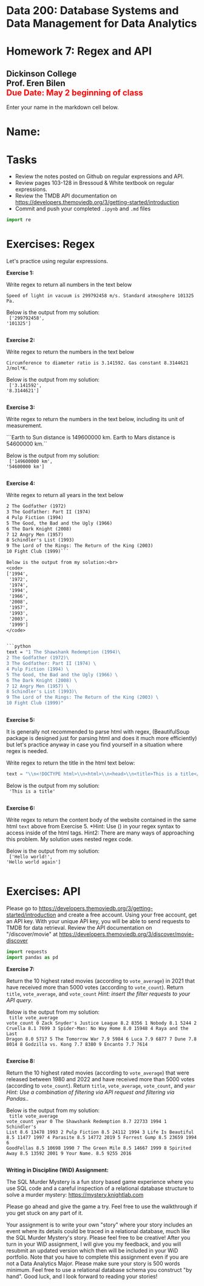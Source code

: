 # Data 200: Database Systems and Data Management for Data Analytics


# Homework 7: Regex and API

**Dickinson College**<br/>
Prof. Eren Bilen<br/>
<font color='red'>**Due Date:** May 2 beginning of class </font>
---
Enter your name in the markdown cell below.

# Name:

# Tasks

- Review the notes posted on Github on regular expressions and API.
- Review pages 103-128 in Bressoud & White textbook on regular expressions.
- Review the TMDB API documentation on https://developers.themoviedb.org/3/getting-started/introduction
- Commit and push your completed `.ipynb` and `.md` files


```python
import re
```

# Exercises: Regex

Let's practice using regular expressions.

<div class="exercise"><b>Exercise 1:</b></div> 

Write regex to return all numbers in the text below

```Speed of light in vacuum is 299792458 m/s. Standard atmosphere 101325 Pa.```

Below is the output from my solution:<br>
<code>
['299792458', '101325']
</code>


```python

```

<div class="exercise"><b>Exercise 2:</b></div> 

Write regex to return the numbers in the text below

```Circumference to diameter ratio is 3.141592. Gas constant 8.3144621 J/mol*K.```

Below is the output from my solution:<br>
<code>
['3.141592', '8.3144621']
</code>


```python

```

<div class="exercise"><b>Exercise 3:</b></div> 

Write regex to return the numbers in the text below, including its unit of measurement.

```Earth to Sun distance is 149600000 km. Earth to Mars distance is 54600000 km.``

Below is the output from my solution:<br>
<code>
['149600000 km', '54600000 km']
</code>


```python

```

<div class="exercise"><b>Exercise 4:</b></div> 

Write regex to return all years in the text below

```1 The Shawshank Redemption (1994)
2 The Godfather (1972)
3 The Godfather: Part II (1974) 
4 Pulp Fiction (1994) 
5 The Good, the Bad and the Ugly (1966) 
6 The Dark Knight (2008) 
7 12 Angry Men (1957) 
8 Schindler's List (1993)
9 The Lord of the Rings: The Return of the King (2003) 
10 Fight Club (1999)```

Below is the output from my solution:<br>
<code>
['1994',
 '1972',
 '1974',
 '1994',
 '1966',
 '2008',
 '1957',
 '1993',
 '2003',
 '1999']
</code>


```python
text = "1 The Shawshank Redemption (1994)\
2 The Godfather (1972)\
3 The Godfather: Part II (1974) \
4 Pulp Fiction (1994) \
5 The Good, the Bad and the Ugly (1966) \
6 The Dark Knight (2008) \
7 12 Angry Men (1957) \
8 Schindler's List (1993)\
9 The Lord of the Rings: The Return of the King (2003) \
10 Fight Club (1999)"
```


```python

```

<div class="exercise"><b>Exercise 5:</b></div> 

It is generally not recommended to parse html with regex, (BeautifulSoup package is designed just for parsing html and does it much more efficiently) but let's practice anyway in case you find yourself in a situation where regex is needed.

Write regex to return the title in the html text below:


```python
text = "\\n<!DOCTYPE html>\\n<html>\\n<head>\\n<title>This is a title</title>\\n</head>\\n<body>\\n<p1>Hello world!</p1>\\n<p2>Hello world again</p2>\\n</body>\\n</html>\\n"
```

Below is the output from my solution:<br>
<code>
'This is a title'
</code>


```python

```

<div class="exercise"><b>Exercise 6:</b></div> 

Write regex to return the content body of the website contained in the same html `text` above from Exercise 5. *Hint: Use () in your regex syntax to access inside of the html tags. Hint2: There are many ways of approaching this problem. My solution uses nested regex code.

Below is the output from my solution:<br>
<code>
['Hello world!', 'Hello world again']
</code>


```python

```

# Exercises: API

Please go to https://developers.themoviedb.org/3/getting-started/introduction and create a free account. Using your free account, get an API key. With your unique API key, you will be able to send requests to TMDB for data retrieval. Review the API documentation on "/discover/movie" at https://developers.themoviedb.org/3/discover/movie-discover


```python
import requests
import pandas as pd
```

<div class="exercise"><b>Exercise 7:</b></div> 

Return the 10 highest rated movies (according to `vote_average`) in 2021 that have received more than 5000 votes (according to `vote_count`). Return `title`, `vote_average`, and `vote_count` *Hint: insert the filter requests to your API query*.


Below is the output from my solution:<br>
<code>
                          title  vote_average  vote_count
0  Zack Snyder's Justice League           8.2        8356
1                        Nobody           8.1        5244
2                       Cruella           8.1        7699
3       Spider-Man: No Way Home           8.0       15948
4      Raya and the Last Dragon           8.0        5717
5              The Tomorrow War           7.9        5984
6                          Luca           7.9        6877
7                          Dune           7.8        8014
8             Godzilla vs. Kong           7.7        8380
9                       Encanto           7.7        7614
</code>


```python

```

<div class="exercise"><b>Exercise 8:</b></div> 

Return the 10 highest rated movies (according to `vote_average`) that were released between 1980 and 2022 and have received more than 5000 votes (according to `vote_count`). Return `title`, `vote_average`, `vote_count`, and `year` *Hint: Use a combination of filtering via API request and filtering via Pandas.*.


Below is the output from my solution:<br>
<code>
                      title  vote_average  vote_count  year
0  The Shawshank Redemption           8.7       22733  1994
1          Schindler's List           8.6       13478  1993
2              Pulp Fiction           8.5       24112  1994
3         Life Is Beautiful           8.5       11477  1997
4                  Parasite           8.5       14772  2019
5              Forrest Gump           8.5       23659  1994
6                GoodFellas           8.5       10698  1990
7            The Green Mile           8.5       14667  1999
8             Spirited Away           8.5       13592  2001
9                Your Name.           8.5        9255  2016
</code>


```python

```

<div class="exercise"><b>Writing in Discipline (WiD) Assignment:</b></div> 

The SQL Murder Mystery is a fun story based game experience where you use SQL code and a careful inspection of a relational database structure to solve a murder mystery: https://mystery.knightlab.com

Please go ahead and give the game a try. Feel free to use the walkthrough if you get stuck on any part of it.

Your assignment is to write your own "story" where your story includes an event where its details could be traced in a relational database, much like the SQL Murder Mystery's story. Please feel free to be creative! After you turn in your WiD assignment, I will give you my feedback, and you will resubmit an updated version which then will be included in your WiD portfolio. Note that you have to complete this assignment even if you are not a Data Analytics Major. Please make sure your story is 500 words minimum. Feel free to use a relational database schema you construct "by hand". Good luck, and I look forward to reading your stories!


```python

```
